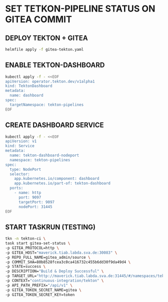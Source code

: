 # SET TETKON-PIPELINE STATUS ON GITEA COMMIT

## DEPLOY TEKTON + GITEA

```bash
helmfile apply -f gitea-tekton.yaml
```

## ENABLE TEKTON-DASHBOARD

```bash
kubectl apply -f - <<EOF
apiVersion: operator.tekton.dev/v1alpha1
kind: TektonDashboard
metadata:
  name: dashboard
spec:
  targetNamespace: tekton-pipelines
EOF
```

## CREATE DASHBOARD SERVICE

```bash
kubectl apply -f - <<EOF
apiVersion: v1
kind: Service
metadata:
  name: tekton-dashboard-nodeport
  namespace: tekton-pipelines
spec:
  type: NodePort
  selector:
    app.kubernetes.io/component: dashboard
    app.kubernetes.io/part-of: tekton-dashboard
  ports:
    - name: http
      port: 9097
      targetPort: 9097
      nodePort: 31445
EOF
```

## START TASKRUN (TESTING)

```bash
tkn -n tekton-ci \
task start gitea-set-status \
-p GITEA_PROTOCOL=http \
-p GITEA_HOST="maverick.tiab.labda.sva.de:30083" \
-p REPO_FULL_NAME=gitea_admin/source \
-p COMMIT_SHA=80b8528fcea3c0ca416732c455b6dd30f9da49d4 \
-p STATE=success \
-p DESCRIPTION="Build & Deploy Successful" \
-p TARGET_URL="http://maverick.tiab.labda.sva.de:31445/#/namespaces/tekton-ci/pipelineruns/my-build-run" \
-p CONTEXT="continuous-integration/tekton" \
-p API_PATH_PREFIX="/api/v1" \
-p GITEA_TOKEN_SECRET_NAME=gitea \
-p GITEA_TOKEN_SECRET_KEY=token
